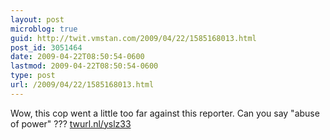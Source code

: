 ```yaml
---
layout: post
microblog: true
guid: http://twit.vmstan.com/2009/04/22/1585168013.html
post_id: 3051464
date: 2009-04-22T08:50:54-0600
lastmod: 2009-04-22T08:50:54-0600
type: post
url: /2009/04/22/1585168013.html
---
```

Wow, this cop went a little too far against this reporter. Can you say "abuse of power" ??? [twurl.nl/yslz33](http://twurl.nl/yslz33)
